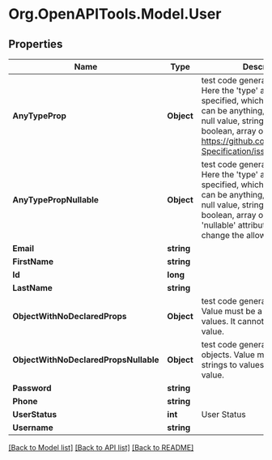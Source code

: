 # Org.OpenAPITools.Model.User

## Properties

Name | Type | Description | Notes
------------ | ------------- | ------------- | -------------
**AnyTypeProp** | **Object** | test code generation for any type Here the &#39;type&#39; attribute is not specified, which means the value can be anything, including the null value, string, number, boolean, array or object. See https://github.com/OAI/OpenAPI-Specification/issues/1389 | [optional] 
**AnyTypePropNullable** | **Object** | test code generation for any type Here the &#39;type&#39; attribute is not specified, which means the value can be anything, including the null value, string, number, boolean, array or object. The &#39;nullable&#39; attribute does not change the allowed values. | [optional] 
**Email** | **string** |  | [optional] 
**FirstName** | **string** |  | [optional] 
**Id** | **long** |  | [optional] 
**LastName** | **string** |  | [optional] 
**ObjectWithNoDeclaredProps** | **Object** | test code generation for objects Value must be a map of strings to values. It cannot be the &#39;null&#39; value. | [optional] 
**ObjectWithNoDeclaredPropsNullable** | **Object** | test code generation for nullable objects. Value must be a map of strings to values or the &#39;null&#39; value. | [optional] 
**Password** | **string** |  | [optional] 
**Phone** | **string** |  | [optional] 
**UserStatus** | **int** | User Status | [optional] 
**Username** | **string** |  | [optional] 

[[Back to Model list]](../README.md#documentation-for-models) [[Back to API list]](../README.md#documentation-for-api-endpoints) [[Back to README]](../README.md)

